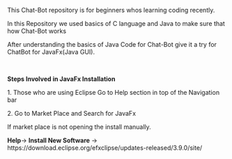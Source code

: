 <p>This Chat-Bot repository is for beginners whos learning coding recently.</p>
<p>In this Repository we used basics of C language and Java to make sure that how Chat-Bot works</p>
<p>After understanding the basics of Java Code for Chat-Bot give it a try for ChatBot for JavaFx(Java GUI).</p>
<br>
<p style : text-size :30px><span><b>Steps Involved in JavaFx Installation</b></span></p>
<p>1. Those who are using Eclipse Go to <span>Help</span> section in top of the Navigation bar</p>
<p>2. Go to Market Place and Search for JavaFx </p>
<p>If market place is not opening the install manually.</p>
<p><b>Help</b>-> <b>Install New Software</b> -> <a>https://download.eclipse.org/efxclipse/updates-released/3.9.0/site/
</a></p>

